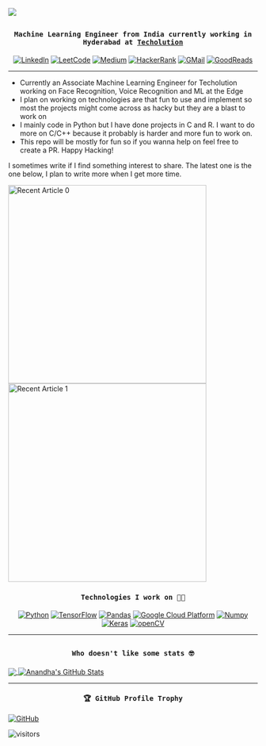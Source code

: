 ![](https://github.com/anandhakrishnanh/anandhakrishnanh/blob/main/assets/banner_cropped_hd.gif)
## <p align="center"><h4 align="center"><samp> Machine Learning Engineer from India currently working in Hyderabad at [Techolution](https://techolution.com/) </samp></h4></p>

<p align="center">
  <a href="www.linkedin.com/in/anandhakrishnanh"><img alt="LinkedIn" title="LinkedIn" src="https://img.shields.io/badge/Linkedin-0A66C2?style=for-the-badge&logo=Linkedin&logoColor=white"></a>
  <a href="https://leetcode.com/anandhakrishnanh/"><img alt="LeetCode" title="LeetCode" src="https://img.shields.io/badge/leetcode-%230077B5.svg?&style=for-the-badge&logo=leetcode"></a>
  <a href="https://medium.com/@anandhakrishnanh"><img alt="Medium" title="Medium" src="https://img.shields.io/badge/medium-%230077B5.svg?&style=for-the-badge&logo=Medium&logoColor=black"></a>
  <a href="https://www.hackerrank.com/AnandhaKrishnanH?hr_r=1"><img alt="HackerRank" src="https://img.shields.io/badge/HackerRank-2EC866?style=for-the-badge&logo=HackerRank&logoColor=white"></a>
  <a href="anandhakrishnanh1998@gmail.com?hr_r=1"><img alt="GMail" src="https://img.shields.io/badge/GMail-EA4335?style=for-the-badge&logo=Gmail&logoColor=white"></a>
  <a href="https://www.goodreads.com/anandhakrishnanh?hr_r=1"><img alt="GoodReads" src="https://img.shields.io/badge/goodreads-white?style=for-the-badge&logo=goodreads&logoColor=brown"></a>
</p>
<hr>

* Currently an Associate Machine Learning Engineer for Techolution working on Face Recognition, Voice Recognition and ML at the Edge 
* I plan on working on technologies are that fun to use and implement so most the projects might come across as hacky but they are a blast to work on
* I mainly code in Python but I have done projects in C and R. I want to do more on C/C++ because it probably is harder and more fun to work on. 
* This repo will be mostly for fun so if you wanna help on feel free to create a PR. Happy Hacking!

I sometimes write if I find something interest to share. The latest one is the one below, I plan to write more when I get more time. 

<a target="_blank" href="https://github-readme-medium-recent-article.vercel.app/medium/@anandhakrishnanh/0"><img width=400 src="https://github-readme-medium-recent-article.vercel.app/medium/@anandhakrishnanh/0" alt="Recent Article 0"></a>
<a target="_blank" href="https://github-readme-medium-recent-article.vercel.app/medium/@anandhakrishnanh/0"><img width=400 src="https://github-readme-medium-recent-article.vercel.app/medium/@anandhakrishnanh/0" alt="Recent Article 1"></a>

### <p align="center"><h4 align="center"><samp> Technologies I work on 👨‍💻 </samp></h4></p>

<p align="center">
  <a href="https://www.python.org/"><img alt="Python" title="Python" src="https://img.shields.io/badge/python-blue?style=flat-square&logo=python&logoColor=white"></a>
  <a href="https://www.tensorflow.org/"><img alt="TensorFlow" title="TensorFlow" src="https://img.shields.io/badge/TensorFlow-orange?style=flat-square&logo=TensorFlow&logoColor=white"></a>
  <a href="https://pandas.pydata.org/"><img alt="Pandas" title="Pandas" src="https://img.shields.io/badge/Pandas-blue?style=flat-square&logo=pandas&logoColor=black"></a>
  <a href="https://cloud.google.com/"><img alt="Google Cloud Platform" title="Google Cloud Platform" src="https://img.shields.io/badge/GoogleCloud-yellow?style=flat-square&logo=GoogleCloud&logoColor=blue"></a>
  <a href="https://numpy.org/"><img alt="Numpy" title="Numpy" src="https://img.shields.io/badge/Numpy-white?style=flat-square&logo=numpy&logoColor=blue"></a>
  <a href="https://keras.io/"><img alt="Keras" title="Keras" src="https://img.shields.io/badge/Keras-brown?style=flat-square&logo=keras&logoColor=white"></a>
  <a href="https://opencv.org/"><img alt="openCV" title="openCV" src="https://img.shields.io/badge/OpenCV-white?style=flat-square&logo=opencv&logoColor=blue"></a>
</p>
<hr>

## <p align="center"><h4 align="center"><samp> Who doesn't like some stats 🤓 </samp></h4></p>

<a href="https://github.com/anandhakrishnanh">
  <img align="center" src="https://github-readme-stats.vercel.app/api/top-langs/?username=anandhakrishnanh&hide=java,html,tex&title_color=ffffff&text_color=c9cacc&icon_color=2bbc8a&bg_color=1d1f21&langs_count=3" />
</a>
<a href="https://github.com/anandhakrishnanh">
  <img align="center" src="https://github-readme-stats.vercel.app/api?username=anandhakrishnanh&show_icons=true&line_height=27&count_private=true&title_color=ffffff&text_color=c9cacc&icon_color=2bbc8a&bg_color=1d1f21" alt="Anandha's GitHub Stats" />
</a>

<hr>

#### <p align="center"><h4 align="center"><samp> 🏆 GitHub Profile Trophy </samp></h4></p>
<a href="https://github.com/anandhakrishnanh"><img alt="GitHub" src="https://github-profile-trophy.vercel.app/?username=anandhakrishnanh&column=6&theme=onedark&no-frame=true&no-bg=true"></a>


![visitors](https://visitor-badge.glitch.me/badge?page_id=anandhakrishnanh/anandhakrishnanh)


